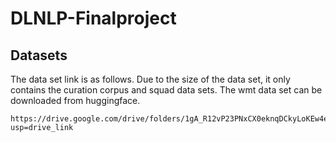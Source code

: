 # DLNLP-Finalproject
## Datasets
The data set link is as follows. Due to the size of the data set, it only contains the curation corpus and squad data sets. The wmt data set can be downloaded from huggingface.
```
https://drive.google.com/drive/folders/1gA_R12vP23PNxCX0eknqDCkyLoKEw4eu?usp=drive_link
```
